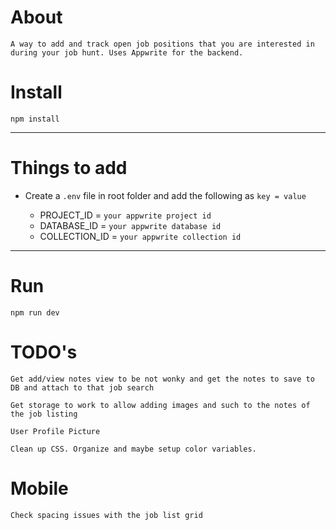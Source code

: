 # About

`A way to add and track open job positions that you are interested in during your job hunt. Uses Appwrite for the backend.`

# Install

`npm install`

---

# Things to add

- Create a `.env` file in root folder and add the following as `key = value`
 
  - PROJECT_ID = `your appwrite project id`
  - DATABASE_ID = `your appwrite database id`
  - COLLECTION_ID = `your appwrite collection id`

  

---

# Run

`npm run dev`



# TODO's

`Get add/view notes view to be not wonky and get the notes to save to DB and attach to that job search`

`Get storage to work to allow adding images and such to the notes of the job listing`

`User Profile Picture`

`Clean up CSS. Organize and maybe setup color variables.`



# Mobile 
`Check spacing issues with the job list grid`

